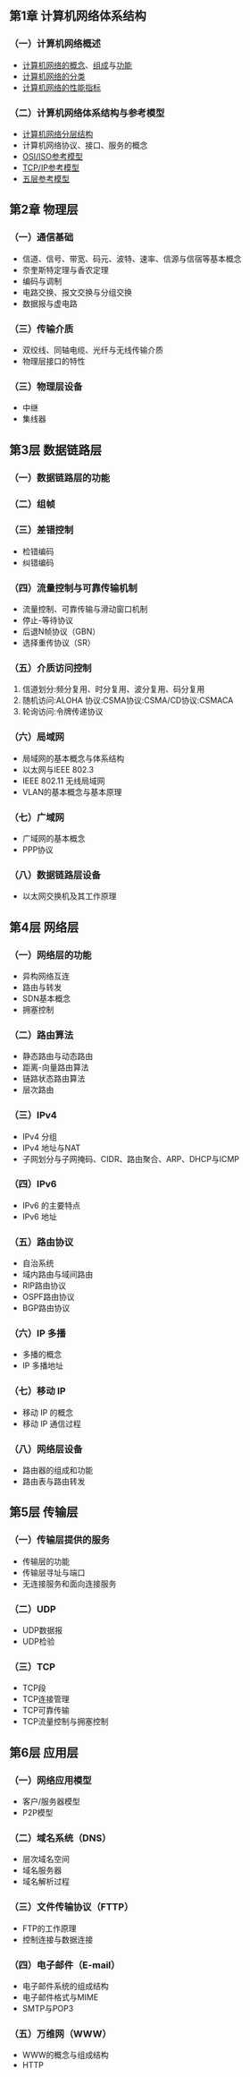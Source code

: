 ## 第1章 计算机网络体系结构

### （一）计算机网络概述

- [计算机网络的概念](知识点/计算机网络的概念.md)、[组成](知识点/计算机网路的组成.md)与[功能](知识点/计算机网络的功能.md)
- [计算机网络的分类](知识点/计算机网络的分类.md)
- [计算机网络的性能指标](知识点/计算机网络的性能指标.md)

### （二）计算机网络体系结构与参考模型

- [计算机网络分层结构](知识点/计算机网络分层结构.md)
- 计算机网络协议、接口、服务的概念
- [OSI/ISO参考模型](知识点/OSI_ISO参考模型.md)
- [TCP/IP参考模型](知识点/TCP_IP参考模型.md)
- [五层参考模型](知识点/五层参考模型.md)
## 第2章 物理层

### （一）通信基础

- 信道、信号、带宽、码元、波特、速率、信源与信宿等基本概念
- 奈奎斯特定理与香农定理
- 编码与调制
- 电路交换、报文交换与分组交换
- 数据报与虚电路


### （三）传输介质

- 双绞线、同轴电缆、光纤与无线传输介质
- 物理层接口的特性


### （三）物理层设备

- 中继
- 集线器

## 第3层 数据链路层

### （一）数据链路层的功能
### （二）组帧
### （三）差错控制

- 检错编码
- 纠错编码

### （四）流量控制与可靠传输机制

- 流量控制、可靠传输与滑动窗口机制
- 停止-等待协议
- 后退N帧协议（GBN）
- 选择重传协议（SR）

### （五）介质访问控制

1. 信道划分:频分复用、时分复用、波分复用、码分复用
2. 随机访问:ALOHA 协议:CSMA协议:CSMA/CD协议:CSMACA
3. 轮询访问:令牌传递协议

### （六）局域网

- 局域网的基本概念与体系结构
- 以太网与IEEE 802.3
- IEEE 802.11 无线局域网
- VLAN的基本概念与基本原理

### （七）广域网

- 广域网的基本概念
- PPP协议

### （八）数据链路层设备

- 以太网交换机及其工作原理

## 第4层 网络层

### （一）网络层的功能

- 异构网络互连
- 路由与转发
- SDN基本概念
- 拥塞控制

### （二）路由算法

- 静态路由与动态路由
- 距离-向量路由算法
- 链路状态路由算法
- 层次路由

### （三）IPv4

- IPv4 分组
- IPv4 地址与NAT
- 子网划分与子网掩码、CIDR、路由聚合、ARP、DHCP与ICMP

### （四）IPv6

- IPv6 的主要特点
- IPv6 地址
### （五）路由协议

- 自治系统
- 域内路由与域间路由
- RIP路由协议
- OSPF路由协议
- BGP路由协议

### （六）IP 多播

- 多播的概念
- IP 多播地址

### （七）移动 IP

- 移动 IP 的概念
- 移动 IP 通信过程

### （八）网络层设备

- 路由器的组成和功能
- 路由表与路由转发

## 第5层 传输层

### （一）传输层提供的服务

- 传输层的功能
- 传输层寻址与端口
- 无连接服务和面向连接服务

### （二）UDP

- UDP数据报
- UDP检验

### （三）TCP

- TCP段
- TCP连接管理
- TCP可靠传输
- TCP流量控制与拥塞控制


## 第6层 应用层

### （一）网络应用模型

- 客户/服务器模型
- P2P模型

### （二）域名系统（DNS）

- 层次域名空间
- 域名服务器
- 域名解析过程

### （三）文件传输协议（FTTP）

- FTP的工作原理
- 控制连接与数据连接

### （四）电子邮件（E-mail）

- 电子邮件系统的组成结构
- 电子邮件格式与MIME
- SMTP与POP3

### （五）万维网（WWW）

- WWW的概念与组成结构
- HTTP

